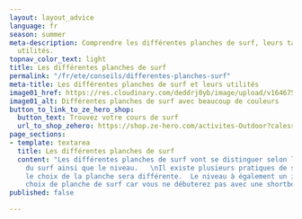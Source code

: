 ```yaml
---
layout: layout_advice
language: fr
season: summer
meta-description: Comprendre les différentes planches de surf, leurs tailles et leurs
  utilités.
topnav_color_text: light
title: Les différentes planches de surf
permalink: "/fr/ete/conseils/differentes-planches-surf"
meta-title: Les différentes planches de surf et leurs utilités
image01_href: https://res.cloudinary.com/deddrj0yb/image/upload/v1646753387/website/Conseil%20/anastasia-hofmann-Vu5bY47zLkg-unsplash_aj4ibr.jpg
image01_alt: Différentes planches de surf avec beaucoup de couleurs
button_to_link_to_ze_hero_shop:
  button_text: Trouvez votre cours de surf
  url_to_shop_zehero: https://shop.ze-hero.com/activites-Outdoor?calessonstype=all&catypegenderlistsummer=all&calessonsactivitytype=Surf&start-date=
page_sections:
- template: textarea
  title: Les différentes planches de surf
  content: "Les différentes planches de surf vont se distinguer selon la pratique
    du surf ainsi que le niveau.   \nIl existe plusieurs pratiques de surf et en fonction,
    le choix de la planche sera différente.  Le niveau à également un impact sur son
    choix de planche de surf car vous ne débuterez pas avec une shortboard."
published: false

---
```

